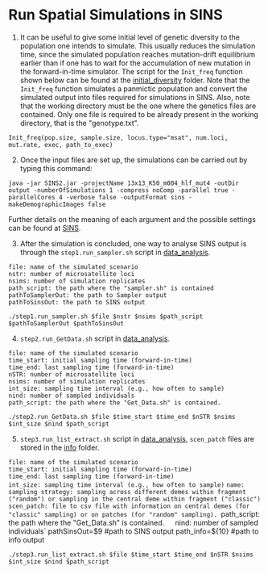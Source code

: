 # Run Spatial Simulations in SINS

1) It can be useful to give some initial level of genetic diversity to the population one intends to simulate. This usually reduces the simulation time, since the simulated population reaches mutation-drift equilibrium earlier than if one has to wait for the accumulation of new mutation in the forward-in-time simulator. The script for the `Init_freq` function shown below can be found at the [initial_diversity](initial_diversity) folder. Note that the `Init_freq` function simulates a panmictic population and convert the simulated output into files required for simulations in SINS. Also, note that the working directory must be the one where the genetics files are contained. Only one file is required to be already present in the working directory, that is the "genotype.txt".

`Init_freq(pop.size, sample.size, locus.type="msat", num.loci, mut.rate, exec, path_to_exec)`

2) Once the input files are set up, the simulations can be carried out by typing this command:

`java -jar SINS2.jar -projectName 13x13_K50_m004_hlf_mut4 -outDir output -numberOfSimulations 1 -compress noComp -parallel true -parallelCores 4 -verbose false -outputFormat sins -makeDemographicImages false`

Further details on the meaning of each argument and the possible settings can be found at [SINS](https://github.com/PopConGen/SINS).

3) After the simulation is concluded, one way to analyse SINS output is through the `step1.run_sampler.sh` script in [data_analysis](data_analysis).

`file: name of the simulated scenario`  
`nstr: number of microsatellite loci`  
`nsims: number of simulation replicates`  
`path_script: the path where the "sampler.sh" is contained`  
`pathToSamplerOut: the path to Sampler output`  
`pathToSinsOut: the path to SINS output`  

`./step1.run_sampler.sh $file $nstr $nsims $path_script $pathToSamplerOut $pathToSinsOut`

4) `step2.run_GetData.sh` script in [data_analysis](data_analysis).

`file: name of the simulated scenario`  
`time_start: initial sampling time (forward-in-time)`  
`time_end: last sampling time (forward-in-time)`  
`nSTR: number of microsatellite loci`  
`nsims: number of simulation replicates`  
`int_size: sampling time interval (e.g., how often to sample)`  
`nind: number of sampled individuals`  
`path_script: the path where the "Get_Data.sh" is contained.`  

`./step2.run_GetData.sh $file $time_start $time_end $nSTR $nsims $int_size $nind $path_script`

5) `step3.run_list_extract.sh` script in [data_analysis](data_analysis), `scen_patch` files are stored in the [info](../info) folder.

`file: name of the simulated scenario`  
`time_start: initial sampling time (forward-in-time)`  
`time_end: last sampling time (forward-in-time)`  
`int_size: sampling time interval (e.g., how often to sample)` 
`name: sampling strategy: sampling across different demes within fragment ("random") or sampling in the central deme within fragment ("classic")`
`scen_patch: file to csv file with information on central demes (for "classic" sampling) or on patches (for "random" sampling).
`path_script: the path where the "Get_Data.sh" is contained.`  
`nind: number of sampled individuals` 
pathSinsOut=$9 #path to SINS output
path_info=${10} #path to info output

`./step3.run_list_extract.sh $file $time_start $time_end $nSTR $nsims $int_size $nind $path_script`
